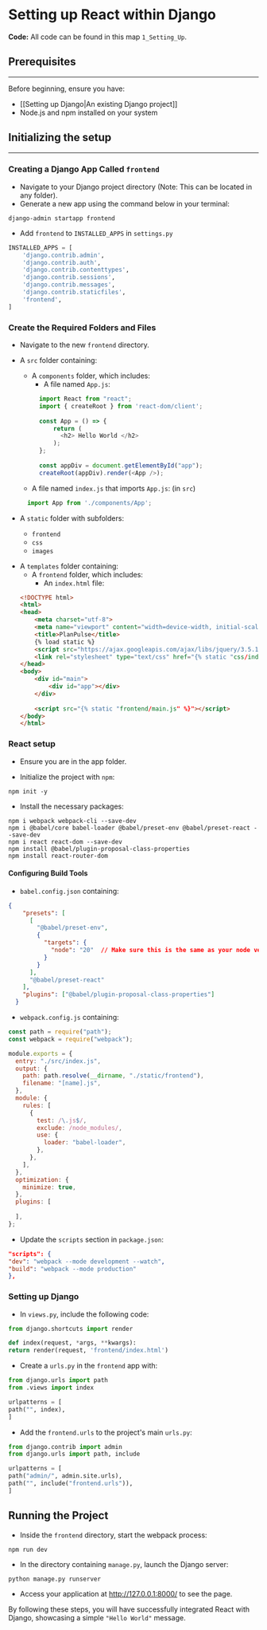# Setting up React within Django

**Code:** All code can be found in this map `1_Setting_Up`.

## Prerequisites
---
Before beginning, ensure you have:

- [[Setting up Django|An existing Django project]]
- Node.js and npm installed on your system

## Initializing the setup
---
 ### **Creating a Django App Called `frontend`**
- Navigate to your Django project directory (Note: This can be located in any folder).
- Generate a new app using the command below in your terminal:
``` Shell
django-admin startapp frontend
```

- Add `frontend` to `INSTALLED_APPS` in `settings.py`
```python
INSTALLED_APPS = [
	'django.contrib.admin',
	'django.contrib.auth',
	'django.contrib.contenttypes',
	'django.contrib.sessions',
	'django.contrib.messages',
	'django.contrib.staticfiles',
	'frontend',
]
```

### **Create the Required Folders and Files**
* Navigate to the new `frontend` directory.
* A `src` folder containing:
	* A `components` folder, which includes:
		- A file named `App.js`:
	  ```js
		import React from "react";
		import { createRoot } from 'react-dom/client';
		
		const App = () => {
			return (
			  <h2> Hello World </h2>
			);
		};
		
		const appDiv = document.getElementById("app");
		createRoot(appDiv).render(<App />);
		```
	- A file named `index.js` that imports `App.js`: (in `src`)
  ``` js
	import App from './components/App';
	```

* A `static` folder with subfolders:
	- `frontend`
	- `css`
	- `images`
- A `templates` folder containing:
	- A `frontend` folder, which includes:
		- An `index.html` file:
	``` html
	<!DOCTYPE html>
	<html>
	<head>
		<meta charset="utf-8">
		<meta name="viewport" content="width=device-width, initial-scale=1">
		<title>PlanPulse</title>
		{% load static %}
		<script src="https://ajax.googleapis.com/ajax/libs/jquery/3.5.1/jquery.min.js"></script>
		<link rel="stylesheet" type="text/css" href="{% static "css/index.css" %}" />
	</head>
	<body>
		<div id="main">
			<div id="app"></div>
		</div>
		
		<script src="{% static "frontend/main.js" %}"></script>
	</body>
	</html>
	```

### React setup
* Ensure you are in the app folder.
- Initialize the project with `npm`:
``` Shell
npm init -y
```
* Install the necessary packages:
``` Shell
npm i webpack webpack-cli --save-dev 
npm i @babel/core babel-loader @babel/preset-env @babel/preset-react --save-dev
npm i react react-dom --save-dev 
npm install @babel/plugin-proposal-class-properties 
npm install react-router-dom    
```

#### **Configuring Build Tools**
* `babel.config.json` containing:
```json
{
	"presets": [
	  [
		"@babel/preset-env",
		{
		  "targets": {
			"node": "20"  // Make sure this is the same as your node version
		  }
		}
	  ],
	  "@babel/preset-react"
	],
	"plugins": ["@babel/plugin-proposal-class-properties"]
  }
```

* `webpack.config.js` containing:
``` js
const path = require("path");
const webpack = require("webpack");

module.exports = {
  entry: "./src/index.js",
  output: {
	path: path.resolve(__dirname, "./static/frontend"),
	filename: "[name].js",
  },
  module: {
	rules: [
	  {
		test: /\.js$/,
		exclude: /node_modules/,
		use: {
		  loader: "babel-loader",
		},
	  },
	],
  },
  optimization: {
	minimize: true,
  },
  plugins: [
	
  ],
};
```

* Update the `scripts` section in `package.json`:
```json
"scripts": {
"dev": "webpack --mode development --watch",
"build": "webpack --mode production"
},	  
```

 ### Setting up Django
* In `views.py`, include the following code:
```python
from django.shortcuts import render

def index(request, *args, **kwargs):
return render(request, 'frontend/index.html')
```
* Create a `urls.py` in the `frontend` app with:
```python
from django.urls import path
from .views import index

urlpatterns = [
path("", index),
]
```
* Add the `frontend.urls` to the project's main `urls.py`:
```python
from django.contrib import admin
from django.urls import path, include

urlpatterns = [
path("admin/", admin.site.urls),
path("", include("frontend.urls")),
]
```

 ## **Running the Project**
* Inside the `frontend` directory, start the webpack process:
```Shell
npm run dev
```
* In the directory containing `manage.py`, launch the Django server:
```Shell
python manage.py runserver
```
* Access your application at http://127.0.0.1:8000/ to see the page.

By following these steps, you will have successfully integrated React with Django, showcasing a simple `"Hello World"` message.